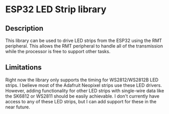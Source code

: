 # ESP32 LED Strip library

## Description
This library can be used to drive LED strips from the ESP32 using the RMT peripheral. This allows the RMT peripheral to handle all of the transmission while the processor is free to support other tasks.

## Limitations
Right now the library only supports the timing for WS2812/WS2812B LED strips. I believe most of the Adafruit Neopixel strips use these LED drivers. However, adding functionality for other LED strips with single-wire data like the SK6812 or WS2811 should be easily achievable. I don't currently have access to any of these LED strips, but I can add support for these in the near future.